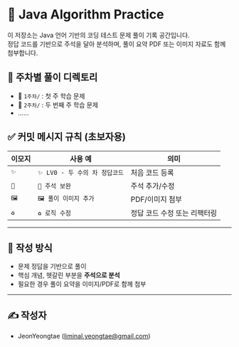 # 🧠 Java Algorithm Practice

이 저장소는 Java 언어 기반의 코딩 테스트 문제 풀이 기록 공간입니다.  
정답 코드를 기반으로 주석을 달아 분석하며, 풀이 요약 PDF 또는 이미지 자료도 함께 첨부합니다.


## 📅 주차별 풀이 디렉토리

- 📁 `1주차/` : 첫 주 학습 문제
- 📁 `2주차/` : 두 번째 주 학습 문제
- ……

## ✅ 커밋 메시지 규칙 (초보자용)

| 이모지 | 사용 예 | 의미 |
|--------|----------|------|
| `✨` | `✨ LV0 - 두 수의 차 정답코드` | 처음 코드 등록 |
| `💬` | `💬 주석 보완` | 주석 추가/수정 |
| `🖼️` | `🖼️ 풀이 이미지 추가` | PDF/이미지 첨부 |
| `♻️` | `♻️ 로직 수정` | 정답 코드 수정 또는 리팩터링 |

---

## 📝 작성 방식

- 문제 정답을 기반으로 풀이
- 핵심 개념, 헷갈린 부분을 **주석으로 분석**
- 필요한 경우 풀이 요약을 이미지/PDF로 함께 첨부

---

## ✍️ 작성자

- JeonYeongtae (liminal.yeongtae@gmail.com)
